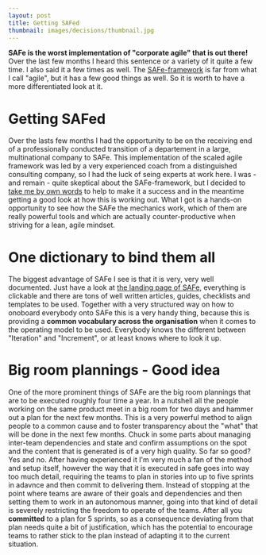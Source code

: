 ```yaml
---
layout: post
title: Getting SAFed
thumbnail: images/decisions/thumbnail.jpg
---
```


**SAFe is the worst implementation of "corporate agile" that is out there!** Over the last few months I heard this sentence or a variety of it quite a few time. I also said it a few times as well. The [SAFe-framework](https://www.scaledagileframework.com) is far from what I call "agile", but it has a few good things as well. So it is worth to have a more differentiated look at it. 

# Getting SAFed 

Over the lasts few months I had the opportunity to be on the receiving end of a professionally conducted transition of a departement in a large, multinational company to SAFe. This implementation of the scaled agile framework was led by a very experienced coach from a distinguished consulting company, so I had the luck of seing experts at work here. I was - and remain - quite skeptical about the SAFe-framework, but I decided to [take me by own words]({{site.base_url}}/agile-beyond-team-size/) to help to make it a success and in the meantime getting a good look at how this is working out. What I got is a hands-on opportunity to see how the SAFe the mechanics work, which of them are really powerful tools and which are actually counter-productive when striving for a lean, agile mindset. 

# One dictionary to bind them all

The biggest advantage of SAFe I see is that it is very, very well documented. Just have a look at [the landing page of SAFe](https://www.scaledagileframework.com), everything is clickable and there are tons of well written articles, guides, checklists and templates to be used. Together with a very structured way on how to onoboard everybody onto SAFe this is a very handy thing, because this is providing a **common vocabulary across the organisation** when it comes to the operating model to be used. Everybody knows the different between "Iteration" and "Increment", or at least knows where to look it up.

# Big room plannings - Good idea

One of the more prominent things of SAFe are the big room plannings that are to be executed roughly four time a year. In a nutshell all the people working on the same product meet in a big room for two days and hammer out a plan for the next few months. This is a very powerful method to align people to a common cause and to foster transparency about the "what" that will be done in the next few months. Chuck in some parts about managing inter-team dependencies and state and confirm assumptions on the spot and the content that is generated is of a very high quality. So far so good? Yes and no. After having experienced it I'm very much a fan of the method and setup itself, however the way that it is executed in safe goes into way too much detail, requiring the teams to plan in stories into up to five sprints in adavnce and then commit to delivering them. Instead of stopping at the point where teams are aware of their goals and dependencies and then setting them to work in an autonomous manner, going into that kind of detail is severely restricting the freedom to operate of the teams. After all you **committed** to a plan for 5 sprints, so as a consequence deviating from that plan needs quite a bit of justification, which has the potential to encourage teams to rather stick to the plan instead of adapting it to the current situation. 
